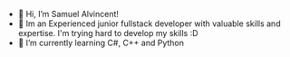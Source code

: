 - 👋 Hi, I’m Samuel Alvincent!
- 👀  Im an Experienced junior fullstack developer with valuable skills and expertise. I'm trying hard to develop my skills :D
- 🌱 I’m currently learning C#, C++ and Python
<!---
shammy270805/shammy270805 is a ✨ special ✨ repository because its `README.md` (this file) appears on your GitHub profile.
You can click the Preview link to take a look at your changes.
--->
